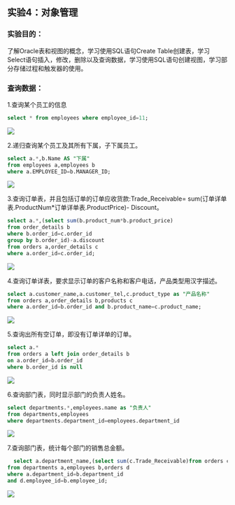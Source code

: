 ## 实验4：对象管理
### 实验目的：
了解Oracle表和视图的概念，学习使用SQL语句Create Table创建表，学习Select语句插入，修改，删除以及查询数据，学习使用SQL语句创建视图，学习部分存储过程和触发器的使用。

### 查询数据：
1.查询某个员工的信息
```sql
select * from employees where employee_id=11;
```
![](./1.png)

2.递归查询某个员工及其所有下属，子下属员工。
```sql
select a.*,b.Name AS "下属"
from employees a,employees b
where a.EMPLOYEE_ID=b.MANAGER_ID;
```
![](./2.png)

3.查询订单表，并且包括订单的订单应收货款:Trade_Receivable= sum(订单详单表.ProductNum*订单详单表.ProductPrice)- Discount。
```sql
select a.*,(select sum(b.product_num*b.product_price)
from order_details b
where b.order_id=c.order_id
group by b.order_id)-a.discount 
from orders a,order_details c
where a.order_id=c.order_id;
```
![](./3.png)

4.查询订单详表，要求显示订单的客户名称和客户电话，产品类型用汉字描述。
```sql
select a.customer_name,a.customer_tel,c.product_type as "产品名称"
from orders a,order_details b,products c
where a.order_id=b.order_id and b.product_name=c.product_name;
```
![](./4.png)

5.查询出所有空订单，即没有订单详单的订单。
```sql
select a.*
from orders a left join order_details b
on a.order_id=b.order_id
where b.order_id is null
```
![](./5.png)

6.查询部门表，同时显示部门的负责人姓名。
```sql
select departments.*,employees.name as "负责人"
from departments,employees
where departments.department_id=employees.department_id
```
![](./6.png)

 7.查询部门表，统计每个部门的销售总金额。
```sql
  select a.department_name,(select sum(c.Trade_Receivable)from orders c  where c.employee_id=d.employee_id group by c.employee_id)as "销售总额"
from departments a,employees b,orders d
where a.department_id=b.department_id
and d.employee_id=b.employee_id;
```
![](./7.png)
